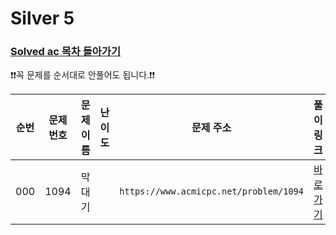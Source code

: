 # Silver 5

### [Solved ac 목차 돌아가기](../../README.md)

❗️❗️꼭 문제를 순서대로 안풀어도 됩니다.❗️❗️

| 순번  | 문제번호 | 문제이름 |                                 난이도                                 |                   문제 주소                    | 풀이링크                     | 상태  |
|:---:|:----:|:----:|:-------------------------------------------------------------------:|:------------------------------------------:|:-------------------------|:---------:|
| 000 | 1094 | 막대기  | <img src ="https://static.solved.ac/tier_small/6.svg" width = "15"> | ```https://www.acmicpc.net/problem/1094``` | [바로 가기](./막대기/README.md) | ![DONE](https://img.shields.io/badge/DONE-brightgreen)|